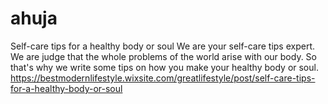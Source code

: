 # ahuja
Self-care tips for a healthy body or soul We are your self-care tips expert. We are judge that the whole problems of the world arise with our body. So that's why we write some tips on how you make your healthy body or soul. https://bestmodernlifestyle.wixsite.com/greatlifestyle/post/self-care-tips-for-a-healthy-body-or-soul
